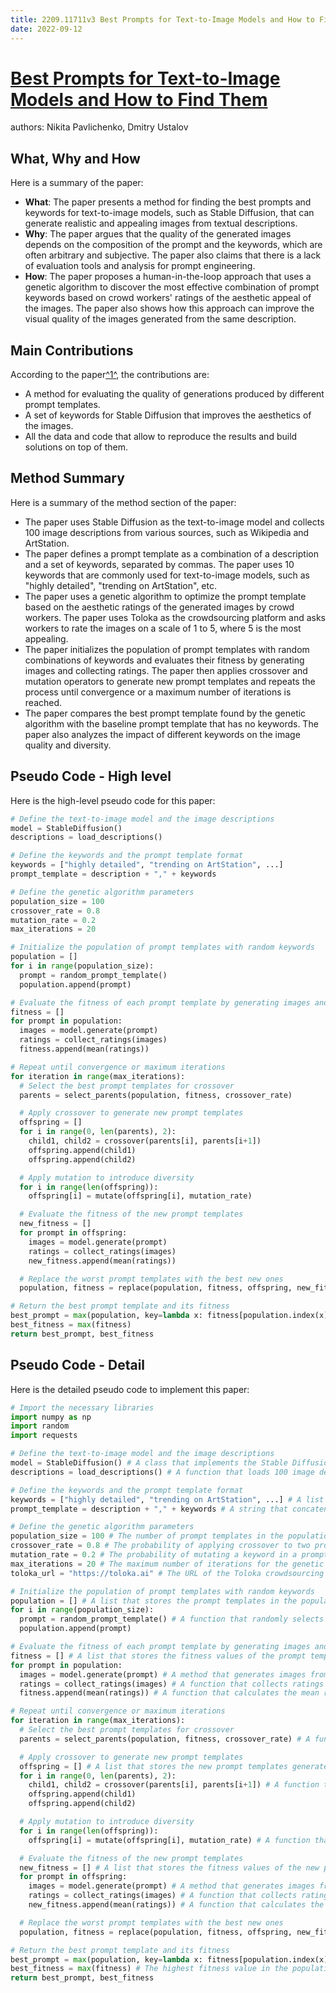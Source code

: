 ```yaml
---
title: 2209.11711v3 Best Prompts for Text-to-Image Models and How to Find Them
date: 2022-09-12
---
```


# [Best Prompts for Text-to-Image Models and How to Find Them](http://arxiv.org/abs/2209.11711v3)

authors: Nikita Pavlichenko, Dmitry Ustalov


## What, Why and How

[1]: https://arxiv.org/pdf/2209.11711v3.pdf "Best Prompts for Text-to-Image Models and How to Find Them - arXiv.org"
[2]: https://arxiv.org/abs/2209.11711 "[2209.11711] Best Prompts for Text-to-Image Models and How ... - arXiv.org"
[3]: https://lib-arxiv-017.serverfarm.cornell.edu/abs/2209.11711 "[2209.11711] Best Prompts for Text-to-Image Models and How to Find Them"

Here is a summary of the paper:

- **What**: The paper presents a method for finding the best prompts and keywords for text-to-image models, such as Stable Diffusion, that can generate realistic and appealing images from textual descriptions.
- **Why**: The paper argues that the quality of the generated images depends on the composition of the prompt and the keywords, which are often arbitrary and subjective. The paper also claims that there is a lack of evaluation tools and analysis for prompt engineering.
- **How**: The paper proposes a human-in-the-loop approach that uses a genetic algorithm to discover the most effective combination of prompt keywords based on crowd workers' ratings of the aesthetic appeal of the images. The paper also shows how this approach can improve the visual quality of the images generated from the same description.

## Main Contributions

[1]: https://arxiv.org/pdf/2209.11711v3.pdf "Best Prompts for Text-to-Image Models and How to Find Them - arXiv.org"
[2]: https://arxiv.org/abs/2209.11711 "[2209.11711] Best Prompts for Text-to-Image Models and How ... - arXiv.org"
[3]: https://lib-arxiv-017.serverfarm.cornell.edu/abs/2209.11711 "[2209.11711] Best Prompts for Text-to-Image Models and How to Find Them"

According to the paper[^1^][1], the contributions are:

- A method for evaluating the quality of generations produced by different prompt templates.
- A set of keywords for Stable Diffusion that improves the aesthetics of the images.
- All the data and code that allow to reproduce the results and build solutions on top of them.

## Method Summary

[1]: https://arxiv.org/pdf/2209.11711v3.pdf "Best Prompts for Text-to-Image Models and How to Find Them - arXiv.org"
[2]: https://arxiv.org/abs/2209.11711 "[2209.11711] Best Prompts for Text-to-Image Models and How ... - arXiv.org"
[3]: https://lib-arxiv-017.serverfarm.cornell.edu/abs/2209.11711 "[2209.11711] Best Prompts for Text-to-Image Models and How to Find Them"

Here is a summary of the method section of the paper:

- The paper uses Stable Diffusion as the text-to-image model and collects 100 image descriptions from various sources, such as Wikipedia and ArtStation.
- The paper defines a prompt template as a combination of a description and a set of keywords, separated by commas. The paper uses 10 keywords that are commonly used for text-to-image models, such as "highly detailed", "trending on ArtStation", etc.
- The paper uses a genetic algorithm to optimize the prompt template based on the aesthetic ratings of the generated images by crowd workers. The paper uses Toloka as the crowdsourcing platform and asks workers to rate the images on a scale of 1 to 5, where 5 is the most appealing.
- The paper initializes the population of prompt templates with random combinations of keywords and evaluates their fitness by generating images and collecting ratings. The paper then applies crossover and mutation operators to generate new prompt templates and repeats the process until convergence or a maximum number of iterations is reached.
- The paper compares the best prompt template found by the genetic algorithm with the baseline prompt template that has no keywords. The paper also analyzes the impact of different keywords on the image quality and diversity.

## Pseudo Code - High level

Here is the high-level pseudo code for this paper:

```python
# Define the text-to-image model and the image descriptions
model = StableDiffusion()
descriptions = load_descriptions()

# Define the keywords and the prompt template format
keywords = ["highly detailed", "trending on ArtStation", ...]
prompt_template = description + "," + keywords

# Define the genetic algorithm parameters
population_size = 100
crossover_rate = 0.8
mutation_rate = 0.2
max_iterations = 20

# Initialize the population of prompt templates with random keywords
population = []
for i in range(population_size):
  prompt = random_prompt_template()
  population.append(prompt)

# Evaluate the fitness of each prompt template by generating images and collecting ratings
fitness = []
for prompt in population:
  images = model.generate(prompt)
  ratings = collect_ratings(images)
  fitness.append(mean(ratings))

# Repeat until convergence or maximum iterations
for iteration in range(max_iterations):
  # Select the best prompt templates for crossover
  parents = select_parents(population, fitness, crossover_rate)

  # Apply crossover to generate new prompt templates
  offspring = []
  for i in range(0, len(parents), 2):
    child1, child2 = crossover(parents[i], parents[i+1])
    offspring.append(child1)
    offspring.append(child2)

  # Apply mutation to introduce diversity
  for i in range(len(offspring)):
    offspring[i] = mutate(offspring[i], mutation_rate)

  # Evaluate the fitness of the new prompt templates
  new_fitness = []
  for prompt in offspring:
    images = model.generate(prompt)
    ratings = collect_ratings(images)
    new_fitness.append(mean(ratings))

  # Replace the worst prompt templates with the best new ones
  population, fitness = replace(population, fitness, offspring, new_fitness)

# Return the best prompt template and its fitness
best_prompt = max(population, key=lambda x: fitness[population.index(x)])
best_fitness = max(fitness)
return best_prompt, best_fitness
```

## Pseudo Code - Detail

Here is the detailed pseudo code to implement this paper:

```python
# Import the necessary libraries
import numpy as np
import random
import requests

# Define the text-to-image model and the image descriptions
model = StableDiffusion() # A class that implements the Stable Diffusion model
descriptions = load_descriptions() # A function that loads 100 image descriptions from various sources

# Define the keywords and the prompt template format
keywords = ["highly detailed", "trending on ArtStation", ...] # A list of 10 keywords that are commonly used for text-to-image models
prompt_template = description + "," + keywords # A string that concatenates a description and a set of keywords, separated by commas

# Define the genetic algorithm parameters
population_size = 100 # The number of prompt templates in the population
crossover_rate = 0.8 # The probability of applying crossover to two prompt templates
mutation_rate = 0.2 # The probability of mutating a keyword in a prompt template
max_iterations = 20 # The maximum number of iterations for the genetic algorithm
toloka_url = "https://toloka.ai" # The URL of the Toloka crowdsourcing platform

# Initialize the population of prompt templates with random keywords
population = [] # A list that stores the prompt templates in the population
for i in range(population_size):
  prompt = random_prompt_template() # A function that randomly selects a description and a set of keywords to form a prompt template
  population.append(prompt)

# Evaluate the fitness of each prompt template by generating images and collecting ratings
fitness = [] # A list that stores the fitness values of the prompt templates in the population
for prompt in population:
  images = model.generate(prompt) # A method that generates images from a prompt template using the Stable Diffusion model
  ratings = collect_ratings(images) # A function that collects ratings from crowd workers on Toloka based on the aesthetic appeal of the images
  fitness.append(mean(ratings)) # A function that calculates the mean rating of a set of images

# Repeat until convergence or maximum iterations
for iteration in range(max_iterations):
  # Select the best prompt templates for crossover
  parents = select_parents(population, fitness, crossover_rate) # A function that selects a subset of prompt templates from the population based on their fitness and crossover rate

  # Apply crossover to generate new prompt templates
  offspring = [] # A list that stores the new prompt templates generated by crossover
  for i in range(0, len(parents), 2):
    child1, child2 = crossover(parents[i], parents[i+1]) # A function that swaps some keywords between two prompt templates to create two new ones
    offspring.append(child1)
    offspring.append(child2)

  # Apply mutation to introduce diversity
  for i in range(len(offspring)):
    offspring[i] = mutate(offspring[i], mutation_rate) # A function that randomly changes a keyword in a prompt template with another one with some probability

  # Evaluate the fitness of the new prompt templates
  new_fitness = [] # A list that stores the fitness values of the new prompt templates
  for prompt in offspring:
    images = model.generate(prompt) # A method that generates images from a prompt template using the Stable Diffusion model
    ratings = collect_ratings(images) # A function that collects ratings from crowd workers on Toloka based on the aesthetic appeal of the images
    new_fitness.append(mean(ratings)) # A function that calculates the mean rating of a set of images

  # Replace the worst prompt templates with the best new ones
  population, fitness = replace(population, fitness, offspring, new_fitness) # A function that replaces some prompt templates in the population with some new ones based on their fitness values

# Return the best prompt template and its fitness
best_prompt = max(population, key=lambda x: fitness[population.index(x)]) # The prompt template with the highest fitness value in the population
best_fitness = max(fitness) # The highest fitness value in the population
return best_prompt, best_fitness 
```